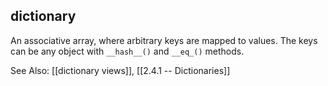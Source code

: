 ## dictionary
An associative array, where arbitrary keys are mapped to values.
The keys can be any object with `__hash__()` and `__eq_()` methods.


See Also: [[dictionary views]], [[2.4.1 -- Dictionaries]]